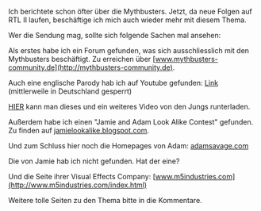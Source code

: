 <!--
.. title: Mythbusters
.. slug: 216-mythbusters
.. date: 2007-07-30 00:46:19
.. tags: Mythbusters,TV
.. description: 
.. type: text
-->

Ich berichtete schon öfter über die Mythbusters.
Jetzt, da neue Folgen auf RTL II laufen, beschäftige ich mich auch wieder mehr mit diesem Thema.
<!-- TEASER_END -->

Wer die Sendung mag, sollte sich folgende Sachen mal ansehen:

Als erstes habe ich ein Forum gefunden, was sich ausschliesslich mit den Mythbusters beschäftigt. Zu erreichen über [www.mythbusters-community.de](http://mythbusters-community.de).

Auch eine englische Parody hab ich auf Youtube gefunden: [Link](https://www.youtube.com/watch?v=EGZR9AnypvI) (mittlerweile in Deutschland gesperrt)

[HIER](http://www.y2bproductions.com/movies.htm) kann man dieses und ein weiteres Video von den Jungs runterladen.

Außerdem habe ich einen "Jamie and Adam Look Alike Contest" gefunden. Zu finden auf [jamielookalike.blogspot.com](http://jamielookalike.blogspot.com/).

Und zum Schluss hier noch die Homepages von Adam: [adamsavage.com](http://adamsavage.com/)

Die von Jamie hab ich nicht gefunden. Hat der eine?

Und die Seite ihrer Visual Effects Company: [www.m5industries.com](http://www.m5industries.com/index.html)

Weitere tolle Seiten zu den Thema bitte in die Kommentare.
